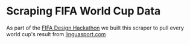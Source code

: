 # Scraping FIFA World Cup Data

As part of the [FIFA Design Hackathon](http://blog.gramener.com/1531/fifa-world-cup-design-hackathon)
we built this scraper to pull every world cup's result from
[linguasport.com](http://www.linguasport.com/futbol/internacional/mundial/seekff.asp)
